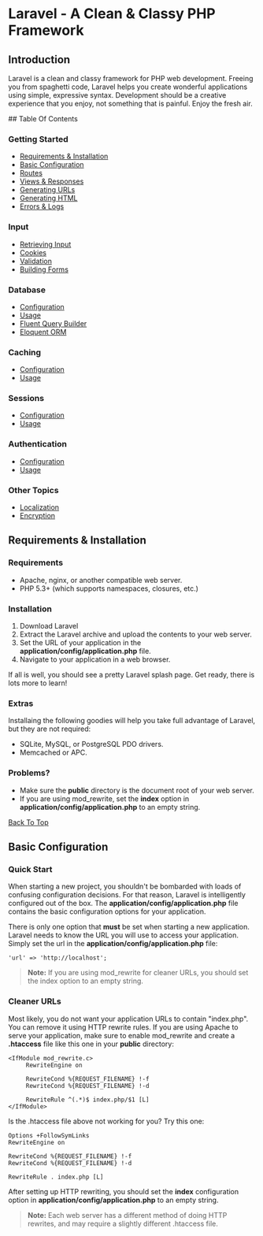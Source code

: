 # Laravel - A Clean & Classy PHP Framework

## Introduction

Laravel is a clean and classy framework for PHP web development. Freeing you from spaghetti code, Laravel helps you create wonderful applications using simple, expressive syntax. Development should be a creative experience that you enjoy, not something that is painful. Enjoy the fresh air.

<a name="top">
## Table Of Contents

### Getting Started

- <a href="#installation">Requirements & Installation</a>
- <a href="#config">Basic Configuration</a>
- <a href="#routes">Routes</a>
- <a href="#views">Views & Responses</a>
- <a href="#urls">Generating URLs</a>
- <a href="#html">Generating HTML</a>
- <a href="#errors">Errors & Logs</a>

### Input

- <a href="#input">Retrieving Input</a>
- <a href="#cookie">Cookies</a>
- <a href="#validation">Validation</a>
- <a href="#forms">Building Forms</a>

### Database

- <a href="#db-config">Configuration</a>
- <a href="#db-usage">Usage</a>
- <a href="#fluent">Fluent Query Builder</a>
- <a href="#eloquent">Eloquent ORM</a>

### Caching

- <a href="#cache-config">Configuration</a>
- <a href="#cache-usage">Usage</a>

### Sessions

- <a href="#session-config">Configuration</a>
- <a href="#session-usage">Usage</a>

### Authentication

- <a href="#auth-config">Configuration</a>
- <a href="#auth-usage">Usage</a>

### Other Topics

- <a href="#lang">Localization</a>
- <a href="#crypt">Encryption</a>

<a name="installation"></a>
## Requirements & Installation

### Requirements

- Apache, nginx, or another compatible web server.
- PHP 5.3+ (which supports namespaces, closures, etc.)

### Installation

1. Download Laravel
2. Extract the Laravel archive and upload the contents to your web server.
3. Set the URL of your application in the **application/config/application.php** file.
4. Navigate to your application in a web browser.

If all is well, you should see a pretty Laravel splash page. Get ready, there is lots more to learn!

### Extras

Installaing the following goodies will help you take full advantage of Laravel, but they are not required:

- SQLite, MySQL, or PostgreSQL PDO drivers.
- Memcached or APC.

### Problems?

- Make sure the **public** directory is the document root of your web server.
- If you are using mod\_rewrite, set the **index** option in **application/config/application.php** to an empty string.

[Back To Top](#top)

<a name="config"></a>
## Basic Configuration

### Quick Start

When starting a new project, you shouldn't be bombarded with loads of confusing configuration decisions. For that reason, Laravel is intelligently configured out of the box. The **application/config/application.php** file contains the basic configuration options for your application.

There is only one option that **must** be set when starting a new application. Laravel needs to know the URL you will use to access your application. Simply set the url in the **application/config/application.php** file:

	'url' => 'http://localhost';

> **Note:** If you are using mod_rewrite for cleaner URLs, you should set the index option to an empty string.

<a name="config-clean"></a>
### Cleaner URLs

Most likely, you do not want your application URLs to contain "index.php". You can remove it using HTTP rewrite rules. If you are using Apache to serve your application, make sure to enable mod_rewrite and create a **.htaccess** file like this one in your **public** directory:

	<IfModule mod_rewrite.c>
	     RewriteEngine on

	     RewriteCond %{REQUEST_FILENAME} !-f
	     RewriteCond %{REQUEST_FILENAME} !-d

	     RewriteRule ^(.*)$ index.php/$1 [L]
	</IfModule>

Is the .htaccess file above not working for you? Try this one:

	Options +FollowSymLinks
	RewriteEngine on

	RewriteCond %{REQUEST_FILENAME} !-f
	RewriteCond %{REQUEST_FILENAME} !-d

	RewriteRule . index.php [L]

After setting up HTTP rewriting, you should set the **index** configuration option in **application/config/application.php** to an empty string.

> **Note:** Each web server has a different method of doing HTTP rewrites, and may require a slightly different .htaccess file.